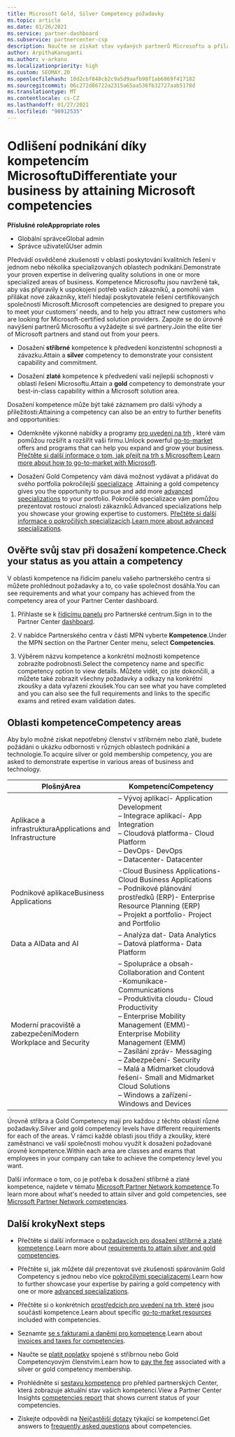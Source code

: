 ```yaml
---
title: Microsoft Gold, Silver Competency požadavky
ms.topic: article
ms.date: 01/26/2021
ms.service: partner-dashboard
ms.subservice: partnercenter-csp
description: Naučte se získat stav vydaných partnerů Microsoftu a přilákat nové zákazníky pomocí požadavků na kompetenci a získat tak zlato a stříbrné úrovně členství.
author: ArpithaKanuganti
ms.author: v-arkanu
ms.localizationpriority: high
ms.custom: SEOMAY.20
ms.openlocfilehash: 10d2cbf848cb2c9a5d9aafb98f1ab6869f417182
ms.sourcegitcommit: 06c272d86722a2315a65aa536fb32727aab5178d
ms.translationtype: MT
ms.contentlocale: cs-CZ
ms.lasthandoff: 01/27/2021
ms.locfileid: "98912535"
---
```

# <a name="differentiate-your-business-by-attaining-microsoft-competencies"></a><span data-ttu-id="f4234-103">Odlišení podnikání díky kompetencím Microsoftu</span><span class="sxs-lookup"><span data-stu-id="f4234-103">Differentiate your business by attaining Microsoft competencies</span></span>

<span data-ttu-id="f4234-104">**Příslušné role**</span><span class="sxs-lookup"><span data-stu-id="f4234-104">**Appropriate roles**</span></span>
- <span data-ttu-id="f4234-105">Globální správce</span><span class="sxs-lookup"><span data-stu-id="f4234-105">Global admin</span></span>
- <span data-ttu-id="f4234-106">Správce uživatelů</span><span class="sxs-lookup"><span data-stu-id="f4234-106">User admin</span></span>

<span data-ttu-id="f4234-107">Předvádí osvědčené zkušenosti v oblasti poskytování kvalitních řešení v jednom nebo několika specializovaných oblastech podnikání.</span><span class="sxs-lookup"><span data-stu-id="f4234-107">Demonstrate your proven expertise in delivering quality solutions in one or more specialized areas of business.</span></span> <span data-ttu-id="f4234-108">Kompetence Microsoftu jsou navržené tak, aby vás připravily k uspokojení potřeb vašich zákazníků, a pomohli vám přilákat nové zákazníky, kteří hledají poskytovatele řešení certifikovaných společností Microsoft.</span><span class="sxs-lookup"><span data-stu-id="f4234-108">Microsoft competencies are designed to prepare you to meet your customers' needs, and to help you attract new customers who are looking for Microsoft-certified solution providers.</span></span> <span data-ttu-id="f4234-109">Zapojte se do úrovně navýšení partnerů Microsoftu a vyžádejte si své partnery.</span><span class="sxs-lookup"><span data-stu-id="f4234-109">Join the elite tier of Microsoft partners and stand out from your peers.</span></span>

- <span data-ttu-id="f4234-110">Dosažení **stříbrné** kompetence k předvedení konzistentní schopnosti a závazku.</span><span class="sxs-lookup"><span data-stu-id="f4234-110">Attain a **silver** competency to demonstrate your consistent capability and commitment.</span></span>

- <span data-ttu-id="f4234-111">Dosažení **zlaté** kompetence k předvedení vaší nejlepší schopnosti v oblasti řešení Microsoftu.</span><span class="sxs-lookup"><span data-stu-id="f4234-111">Attain a **gold** competency to demonstrate your best-in-class capability within a Microsoft solution area.</span></span>

<span data-ttu-id="f4234-112">Dosažení kompetence může být také záznamem pro další výhody a příležitosti:</span><span class="sxs-lookup"><span data-stu-id="f4234-112">Attaining a competency can also be an entry to further benefits and opportunities:</span></span>

- <span data-ttu-id="f4234-113">Odemkněte výkonné nabídky a programy [pro uvedení na trh](mpn-learn-about-go-to-market-benefits.md) , které vám pomůžou rozšířit a rozšířit vaši firmu.</span><span class="sxs-lookup"><span data-stu-id="f4234-113">Unlock powerful [go-to-market](mpn-learn-about-go-to-market-benefits.md) offers and programs that can help you expand and grow your business.</span></span> <span data-ttu-id="f4234-114">[Přečtěte si další informace o tom, jak přejít na trh s Microsoftem](https://partner.microsoft.com/solutions/go-to-market).</span><span class="sxs-lookup"><span data-stu-id="f4234-114">[Learn more about how to go-to-market with Microsoft](https://partner.microsoft.com/solutions/go-to-market).</span></span>

- <span data-ttu-id="f4234-115">Dosažení Gold Competency vám dává možnost vydávat a přidávat do svého portfolia pokročilejší [specializace](advanced-specializations.md) .</span><span class="sxs-lookup"><span data-stu-id="f4234-115">Attaining a gold competency gives you the opportunity to pursue and add more [advanced specializations](advanced-specializations.md) to your portfolio.</span></span> <span data-ttu-id="f4234-116">Pokročilé specializace vám pomůžou prezentovat rostoucí znalosti zákazníků.</span><span class="sxs-lookup"><span data-stu-id="f4234-116">Advanced specializations help you showcase your growing expertise to customers.</span></span> <span data-ttu-id="f4234-117">[Přečtěte si další informace o pokročilých specializacích](https://partner.microsoft.com/membership/advanced-specialization).</span><span class="sxs-lookup"><span data-stu-id="f4234-117">[Learn more about advanced specializations](https://partner.microsoft.com/membership/advanced-specialization).</span></span>

## <a name="check-your-status-as-you-attain-a-competency"></a><span data-ttu-id="f4234-118">Ověřte svůj stav při dosažení kompetence.</span><span class="sxs-lookup"><span data-stu-id="f4234-118">Check your status as you attain a competency</span></span>

<span data-ttu-id="f4234-119">V oblasti kompetence na řídicím panelu vašeho partnerského centra si můžete prohlédnout požadavky a to, co vaše společnost dosáhla.</span><span class="sxs-lookup"><span data-stu-id="f4234-119">You can see requirements and what your company has achieved from the competency area of your Partner Center dashboard.</span></span>

1. <span data-ttu-id="f4234-120">Přihlaste se k [řídicímu panelu](https://partner.microsoft.com/dashboard/home) pro Partnerské centrum.</span><span class="sxs-lookup"><span data-stu-id="f4234-120">Sign in to the Partner Center [dashboard](https://partner.microsoft.com/dashboard/home).</span></span>

2. <span data-ttu-id="f4234-121">V nabídce Partnerského centra v části MPN vyberte **Kompetence**.</span><span class="sxs-lookup"><span data-stu-id="f4234-121">Under the MPN section on the Partner Center menu, select **Competencies**.</span></span>

3. <span data-ttu-id="f4234-122">Výběrem názvu kompetence a konkrétní možnosti kompetence zobrazíte podrobnosti.</span><span class="sxs-lookup"><span data-stu-id="f4234-122">Select the competency name and specific competency option to view details.</span></span> <span data-ttu-id="f4234-123">Můžete vidět, co jste dokončili, a můžete také zobrazit všechny požadavky a odkazy na konkrétní zkoušky a data vyřazení zkoušek.</span><span class="sxs-lookup"><span data-stu-id="f4234-123">You can see what you have completed and you can also see the full requirements and links to the specific exams and retired exam validation dates.</span></span>

## <a name="competency-areas"></a><span data-ttu-id="f4234-124">Oblasti kompetence</span><span class="sxs-lookup"><span data-stu-id="f4234-124">Competency areas</span></span>

<span data-ttu-id="f4234-125">Aby bylo možné získat nepotřebný členství v stříbrném nebo zlatě, budete požádáni o ukázku odbornosti v různých oblastech podnikání a technologie.</span><span class="sxs-lookup"><span data-stu-id="f4234-125">To acquire silver or gold membership competency, you are asked to demonstrate expertise in various areas of business and technology.</span></span>

|<span data-ttu-id="f4234-126">**Plošný**</span><span class="sxs-lookup"><span data-stu-id="f4234-126">**Area**</span></span>            |<span data-ttu-id="f4234-127">**Kompetencí**</span><span class="sxs-lookup"><span data-stu-id="f4234-127">**Competency**</span></span>                    |
|--------------------|--------------------------------|
|<span data-ttu-id="f4234-128">Aplikace a infrastruktura</span><span class="sxs-lookup"><span data-stu-id="f4234-128">Applications and Infrastructure</span></span>| <span data-ttu-id="f4234-129">– Vývoj aplikací</span><span class="sxs-lookup"><span data-stu-id="f4234-129">- Application Development</span></span><br/> <span data-ttu-id="f4234-130">– Integrace aplikací</span><span class="sxs-lookup"><span data-stu-id="f4234-130">- App Integration</span></span><br/> <span data-ttu-id="f4234-131">– Cloudová platforma</span><span class="sxs-lookup"><span data-stu-id="f4234-131">- Cloud Platform</span></span><br/> <span data-ttu-id="f4234-132">– DevOps</span><span class="sxs-lookup"><span data-stu-id="f4234-132">- DevOps</span></span><br/> <span data-ttu-id="f4234-133">– Datacenter</span><span class="sxs-lookup"><span data-stu-id="f4234-133">- Datacenter</span></span> |
|<span data-ttu-id="f4234-134">Podnikové aplikace</span><span class="sxs-lookup"><span data-stu-id="f4234-134">Business Applications</span></span> | <span data-ttu-id="f4234-135">-Cloud Business Applications</span><span class="sxs-lookup"><span data-stu-id="f4234-135">- Cloud Business Applications</span></span></br> <span data-ttu-id="f4234-136">– Podnikové plánování prostředků (ERP)</span><span class="sxs-lookup"><span data-stu-id="f4234-136">- Enterprise Resource Planning (ERP)</span></span></br> <span data-ttu-id="f4234-137">– Projekt a portfolio</span><span class="sxs-lookup"><span data-stu-id="f4234-137">- Project and Portfolio</span></span> |
|<span data-ttu-id="f4234-138">Data a AI</span><span class="sxs-lookup"><span data-stu-id="f4234-138">Data and AI</span></span>| <span data-ttu-id="f4234-139">– Analýza dat</span><span class="sxs-lookup"><span data-stu-id="f4234-139">- Data Analytics</span></span><br/> <span data-ttu-id="f4234-140">– Datová platforma</span><span class="sxs-lookup"><span data-stu-id="f4234-140">- Data Platform</span></span> |
|<span data-ttu-id="f4234-141">Moderní pracoviště a zabezpečení</span><span class="sxs-lookup"><span data-stu-id="f4234-141">Modern Workplace and Security</span></span> | <span data-ttu-id="f4234-142">– Spolupráce a obsah</span><span class="sxs-lookup"><span data-stu-id="f4234-142">- Collaboration and Content</span></span><br/> <span data-ttu-id="f4234-143">-Komunikace</span><span class="sxs-lookup"><span data-stu-id="f4234-143">- Communications</span></span><br/> <span data-ttu-id="f4234-144">– Produktivita cloudu</span><span class="sxs-lookup"><span data-stu-id="f4234-144">- Cloud Productivity</span></span><br/> <span data-ttu-id="f4234-145">– Enterprise Mobility Management (EMM)</span><span class="sxs-lookup"><span data-stu-id="f4234-145">- Enterprise Mobility Management (EMM)</span></span><br/> <span data-ttu-id="f4234-146">– Zasílání zpráv</span><span class="sxs-lookup"><span data-stu-id="f4234-146">- Messaging</span></span><br/> <span data-ttu-id="f4234-147">– Zabezpečení</span><span class="sxs-lookup"><span data-stu-id="f4234-147">- Security</span></span><br/> <span data-ttu-id="f4234-148">– Malá a Midmarket cloudová řešení</span><span class="sxs-lookup"><span data-stu-id="f4234-148">- Small and Midmarket Cloud Solutions</span></span><br/> <span data-ttu-id="f4234-149">– Windows a zařízení</span><span class="sxs-lookup"><span data-stu-id="f4234-149">- Windows and Devices</span></span> |

<span data-ttu-id="f4234-150">Úrovně stříbra a Gold Competency mají pro každou z těchto oblastí různé požadavky.</span><span class="sxs-lookup"><span data-stu-id="f4234-150">Silver and gold competency levels have different requirements for each of the areas.</span></span> <span data-ttu-id="f4234-151">V rámci každé oblasti jsou třídy a zkoušky, které zaměstnanci ve vaší společnosti mohou využít k dosažení požadované úrovně kompetence.</span><span class="sxs-lookup"><span data-stu-id="f4234-151">Within each area are classes and exams that employees in your company can take to achieve the competency level you want.</span></span> 

<span data-ttu-id="f4234-152">Další informace o tom, co je potřeba k dosažení stříbrné a zlaté kompetence, najdete v tématu [Microsoft Partner Network kompetence](https://partner.microsoft.com/membership/competencies).</span><span class="sxs-lookup"><span data-stu-id="f4234-152">To learn more about what's needed to attain silver and gold competencies, see [Microsoft Partner Network competencies](https://partner.microsoft.com/membership/competencies).</span></span>

## <a name="next-steps"></a><span data-ttu-id="f4234-153">Další kroky</span><span class="sxs-lookup"><span data-stu-id="f4234-153">Next steps</span></span>

- <span data-ttu-id="f4234-154">Přečtěte si další informace o [požadavcích pro dosažení stříbrné a zlaté kompetence](https://partner.microsoft.com/membership/competencies).</span><span class="sxs-lookup"><span data-stu-id="f4234-154">Learn more about [requirements to attain silver and gold competencies](https://partner.microsoft.com/membership/competencies).</span></span>

- <span data-ttu-id="f4234-155">Přečtěte si, jak můžete dál prezentovat své zkušenosti spárováním Gold Competency s jednou nebo více [pokročilými specializacemi](advanced-specializations.md).</span><span class="sxs-lookup"><span data-stu-id="f4234-155">Learn how to further showcase your expertise by pairing a gold competency with one or more [advanced specializations](advanced-specializations.md).</span></span>

- <span data-ttu-id="f4234-156">Přečtěte si o konkrétních [prostředcích pro uvedení na trh, které](mpn-learn-about-go-to-market-benefits.md) jsou součástí kompetence.</span><span class="sxs-lookup"><span data-stu-id="f4234-156">Learn about specific [go-to-market resources](mpn-learn-about-go-to-market-benefits.md) included with competencies.</span></span>

- <span data-ttu-id="f4234-157">Seznamte [se s fakturami a daněmi pro kompetence](mpn-view-print-maps-invoice.md).</span><span class="sxs-lookup"><span data-stu-id="f4234-157">Learn about [invoices and taxes for competencies](mpn-view-print-maps-invoice.md).</span></span>

- <span data-ttu-id="f4234-158">Naučte se [platit poplatky](mpn-pay-fee-silver-gold-competency.md) spojené s stříbrnou nebo Gold Competencyovým členstvím.</span><span class="sxs-lookup"><span data-stu-id="f4234-158">Learn how to [pay the fee](mpn-pay-fee-silver-gold-competency.md) associated with a silver or gold competency membership.</span></span>

- <span data-ttu-id="f4234-159">Prohlédněte si [sestavu kompetence](pci-competencies-report.md) pro přehled partnerských Center, která zobrazuje aktuální stav vašich kompetencí.</span><span class="sxs-lookup"><span data-stu-id="f4234-159">View a Partner Center Insights [competencies report](pci-competencies-report.md) that shows current status of your competencies.</span></span>

- <span data-ttu-id="f4234-160">Získejte odpovědi na [Nejčastější dotazy](competencies-faq.md) týkající se kompetencí.</span><span class="sxs-lookup"><span data-stu-id="f4234-160">Get answers to [frequently asked questions](competencies-faq.md) about competencies.</span></span>
